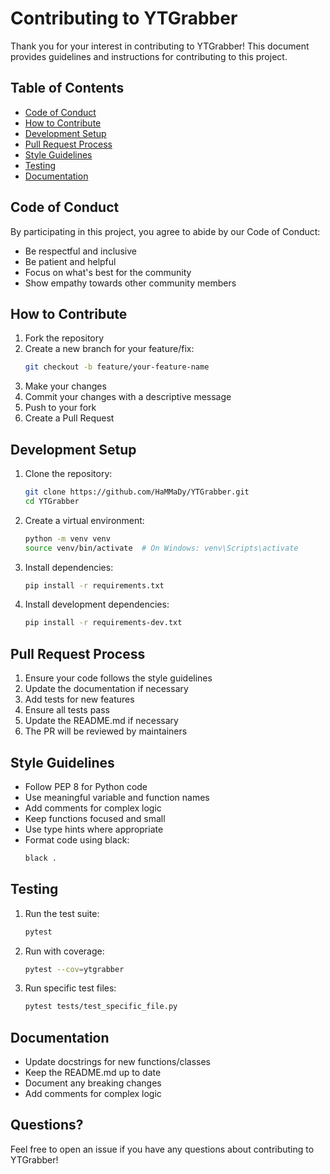 # Contributing to YTGrabber

Thank you for your interest in contributing to YTGrabber! This document provides guidelines and instructions for contributing to this project.

## Table of Contents
- [Code of Conduct](#code-of-conduct)
- [How to Contribute](#how-to-contribute)
- [Development Setup](#development-setup)
- [Pull Request Process](#pull-request-process)
- [Style Guidelines](#style-guidelines)
- [Testing](#testing)
- [Documentation](#documentation)

## Code of Conduct

By participating in this project, you agree to abide by our Code of Conduct:
- Be respectful and inclusive
- Be patient and helpful
- Focus on what's best for the community
- Show empathy towards other community members

## How to Contribute

1. Fork the repository
2. Create a new branch for your feature/fix:
   ```bash
   git checkout -b feature/your-feature-name
   ```
3. Make your changes
4. Commit your changes with a descriptive message
5. Push to your fork
6. Create a Pull Request

## Development Setup

1. Clone the repository:
   ```bash
   git clone https://github.com/HaMMaDy/YTGrabber.git
   cd YTGrabber
   ```

2. Create a virtual environment:
   ```bash
   python -m venv venv
   source venv/bin/activate  # On Windows: venv\Scripts\activate
   ```

3. Install dependencies:
   ```bash
   pip install -r requirements.txt
   ```

4. Install development dependencies:
   ```bash
   pip install -r requirements-dev.txt
   ```

## Pull Request Process

1. Ensure your code follows the style guidelines
2. Update the documentation if necessary
3. Add tests for new features
4. Ensure all tests pass
5. Update the README.md if necessary
6. The PR will be reviewed by maintainers

## Style Guidelines

- Follow PEP 8 for Python code
- Use meaningful variable and function names
- Add comments for complex logic
- Keep functions focused and small
- Use type hints where appropriate
- Format code using black:
  ```bash
  black .
  ```

## Testing

1. Run the test suite:
   ```bash
   pytest
   ```

2. Run with coverage:
   ```bash
   pytest --cov=ytgrabber
   ```

3. Run specific test files:
   ```bash
   pytest tests/test_specific_file.py
   ```

## Documentation

- Update docstrings for new functions/classes
- Keep the README.md up to date
- Document any breaking changes
- Add comments for complex logic

## Questions?

Feel free to open an issue if you have any questions about contributing to YTGrabber!

